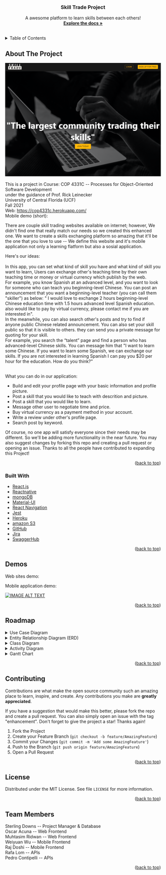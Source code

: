 <div id="top"></div>
<!-- PROJECT LOGO -->
<br />
<div align="center">

  <h3 align="center">Skill Trade Project</h3>

  <p align="center">
    A awesome platform to learn skills between each others!
    <br />
    <a href="https://github.com/COP-4331C/Large-Project"><strong>Explore the docs »</strong></a>
    <br />
    <br />
  </p>
</div>



<!-- TABLE OF CONTENTS -->
<details>
  <summary>Table of Contents</summary>
  <ol>
    <li>
      <a href="#about-the-project">About The Project</a>
      <ul>
        <li><a href="#built-with">Built With</a></li>
      </ul>
    </li>
    <li><a href="#demos">Demos</a></li>
    <li><a href="#roadmap">Roadmap</a></li>
    <li><a href="#contributing">Contributing</a></li>
    <li><a href="#license">License</a></li>
    <li><a href="#team-members">Team Members</a></li>
  </ol>
</details>



<!-- ABOUT THE PROJECT -->
## About The Project

![alt text](https://github.com/COP-4331C/Large-Project/blob/main/Web%20Layouts/Skill%20Trade%20wellcome%20page.png?raw=true)

This is a project in Course: COP 4331C -- Processes for Object-Oriented Software Development <br>
under the guidance of Prof. Rick Leinecker <br>
University of Central Florida (UCF) <br>
Fall 2021 <br>
Web: https://cop4331c.herokuapp.com/ <br/>
Mobile demo (short): 
<br/>

There are couple skill trading websites available on internet; however, We didn't find one that really match our needs so we created this enhanced one. We want to create a skills exchanging platform so amazing that it'll be the one that you love to use -- We define this website and it's mobile application not only a learning flatform but also a sosial application.

Here's our ideas: <br> <br>
In this app, you can set what kind of skill you have and what kind of skill you want to learn, Users can exchange other's teaching time by their own teaching time or money or virtual currency which publish by the web.  <br>
For example, you know Spanish at an advanced level, and you want to look for someone who can teach you beginning-level Chinese. You can post an announcement that you want a beginning-level teacher (you can call them "skiller") as below: " I would love to exchange 2 hours beginning-level Chinese education time with 1.5 hours advanced level Spanish education. also would like to pay by  virtual currency, please contact me if you are interested in".  <br>
In the meanwhile, you can also search other's posts and try to find if anyone public Chinese related announcement. You can also set your skill public so that it is visible to others. they can send you a private message for quoting for your skill.  <br>
For example, you search the “talent” page and find a person who has advanced-level Chinese skills. You can message him that "I want to learn some Chinese. If you want to learn some Spanish, we can exchange our skills. If you are not interested in learning Spanish I can pay you $20 per hour for the education. How do you think?" <br> </br>

What you can do in our application:  <br>
* Build and edit your profile page with your basic information and profile picture.<br>
* Post a skill that you would like to teach with descrition and picture.<br>
* Post a skill that you would like to learn. <br>
* Message other user to negotiate time and price.<br>
* Buy virtual currency as a payment method in your account. <br>
* Write a review under other's profile page.
* Search post by keyword.

Of course, no one app will satisfy everyone since their needs may be different. So we'll be adding more functionality in the near future. You may also suggest changes by forking this repo and creating a pull request or opening an issue. Thanks to all the people have contributed to expanding this Project!

<p align="right">(<a href="#top">back to top</a>)</p>



### Built With

* [React.js](https://reactjs.org/)
* [Reactnative](https://reactnative.dev/)
* [mongoDB](https://www.mongodb.com/)
* [Material-UI](https://mui.com/)
* [React Navigation](https://reactnavigation.org/)
* [Jest](https://jestjs.io/)
* [Heroku](https://www.heroku.com/)
* [amazon S3](https://aws.amazon.com/s3/)
* [GitHub](https://github.com/)
* [Jira](https://www.atlassian.com/software/jira)
* [SwaggerHub](https://swagger.io/tools/swaggerhub/)

<p align="right">(<a href="#top">back to top</a>)</p>


<!-- USAGE EXAMPLES -->
## Demos 

Web sites demo: </br>

Mobile application demo: </br>

[![IMAGE ALT TEXT](http://img.youtube.com/vi/6xdiIJK4ELs/0.jpg)](https://www.youtube.com/watch?v=6xdiIJK4ELs&feature=youtu.be)

<p align="right">(<a href="#top">back to top</a>)</p>



<!-- ROADMAP -->
## Roadmap

<details>
           <summary>Use Case Diagram</summary>
           <p>
             
![alt text](https://github.com/COP-4331C/Large-Project/blob/main/Charts/Use%20Case%20Diagram.png?raw=true)

  </p>
</details>

<details>
           <summary>Entity Relationship Diagram (ERD)</summary>
           <p>
             
![alt text](https://github.com/COP-4331C/Large-Project/blob/main/Charts/Entity%20Relationship%20Diagram%20(ERD).png?raw=true)
  </p>
</details>

<details>
           <summary>Class Diagram</summary>
           <p>
             
![alt text](https://github.com/COP-4331C/Large-Project/blob/main/Charts/Class%20Diagram.png?raw=true)
  </p>
</details>

<details>
           <summary>Activity Diagram</summary>
           <p>
             
![alt text](https://github.com/COP-4331C/Large-Project/blob/main/Charts/Activity%20Diagram.png?raw=true) 
  </p>
</details>

<details>
           <summary>Gantt Chart</summary>
           <p>
             
![alt text](https://github.com/COP-4331C/Large-Project/blob/main/Charts/Gantt%20Chart.png?raw=true) </br>
  </p>
</details>


<p align="right">(<a href="#top">back to top</a>)</p>



<!-- CONTRIBUTING -->
## Contributing

Contributions are what make the open source community such an amazing place to learn, inspire, and create. Any contributions you make are **greatly appreciated**.

If you have a suggestion that would make this better, please fork the repo and create a pull request. You can also simply open an issue with the tag "enhancement".
Don't forget to give the project a star! Thanks again!

1. Fork the Project
2. Create your Feature Branch (`git checkout -b feature/AmazingFeature`)
3. Commit your Changes (`git commit -m 'Add some AmazingFeature'`)
4. Push to the Branch (`git push origin feature/AmazingFeature`)
5. Open a Pull Request

<p align="right">(<a href="#top">back to top</a>)</p>



<!-- LICENSE -->
## License

Distributed under the MIT License. See file `LICENSE` for more information.

<p align="right">(<a href="#top">back to top</a>)</p>



<!-- TEAMMEMBERS -->
## Team Members

Sterling Downs    -- Project Manager & Database </br>
Oscar Acuna       -- Web Frontend </br>
Muhtasim Ridwan   -- Web Frontend </br>
Weiyuan Wu        -- Mobile Frontend </br>
Raj Doshi         -- Mobile Frontend </br>
Rafa Lom          -- APIs </br>
Pedro Contipelli  -- APIs </br>

<p align="right">(<a href="#top">back to top</a>)</p>


